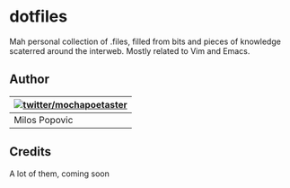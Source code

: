 # dotfiles

Mah personal collection of .files, filled from bits and pieces of knowledge scaterred around the interweb. Mostly related to Vim and Emacs.

## Author

| [![twitter/mochapoetaster](http://en.gravatar.com/userimage/20849227/4e17ab5e4120e95e5469d3823381ce0f.png)](http://twitter.com/mochapoetaster) |
|---|
| Milos Popovic |

## Credits

A lot of them, coming soon
